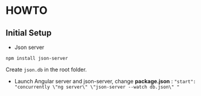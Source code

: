 # HOWTO

## Initial Setup

* Json server
```
npm install json-server
```
Create ````json.db```` in the root folder.

* Launch Angular server and json-server, change **package.json** :
``` "start": "concurrently \"ng server\" \"json-server --watch db.json\" " ```
